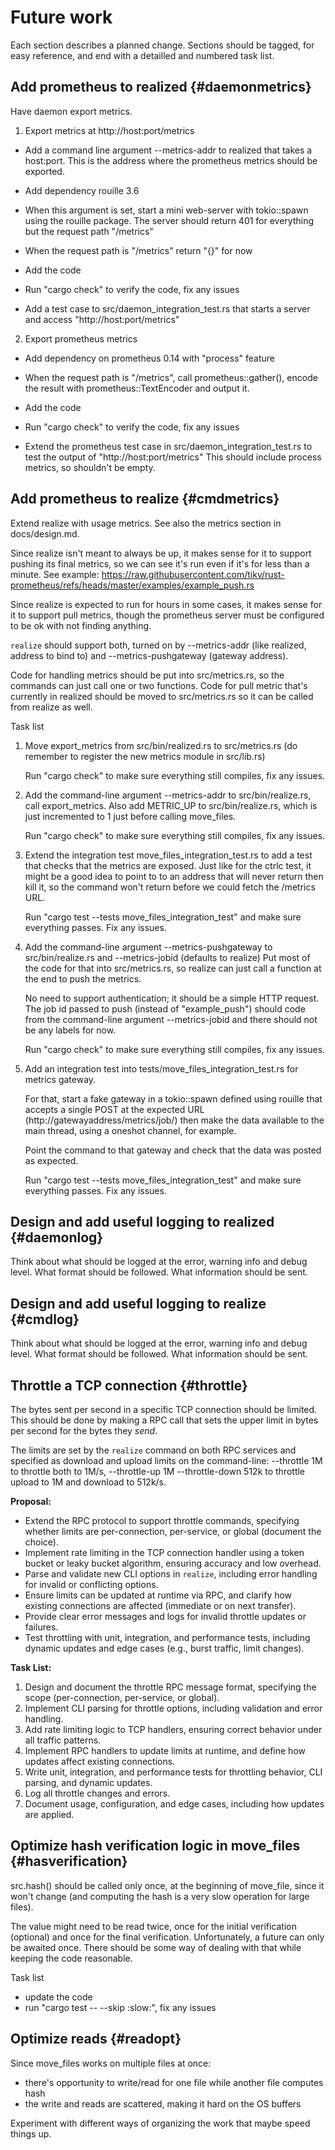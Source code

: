 # Future work

Each section describes a planned change. Sections should be tagged,
for easy reference, and end with a detailled and numbered task list.

## Add prometheus to realized {#daemonmetrics}

Have daemon export metrics.

1. Export metrics at http://host:port/metrics

- Add a command line argument --metrics-addr to realized that takes a
  host:port. This is the address where the prometheus metrics should
  be exported.

- Add dependency rouille 3.6

- When this argument is set, start a mini web-server with tokio::spawn
  using the rouille package. The server should return 401 for
  everything but the request path "/metrics"

- When the request path is "/metrics" return "{}" for now

- Add the code

- Run "cargo check" to verify the code, fix any issues

- Add a test case to src/daemon_integration_test.rs that starts
  a server and access "http://host:port/metrics"

2. Export prometheus metrics

- Add dependency on prometheus 0.14 with "process" feature

- When the request path is "/metrics", call prometheus::gather(),
  encode the result with prometheus::TextEncoder and output it.

- Add the code

- Run "cargo check" to verify the code, fix any issues

- Extend the prometheus test case in src/daemon_integration_test.rs
  to test the output of "http://host:port/metrics" This should
  include process metrics, so shouldn't be empty.

## Add prometheus to realize {#cmdmetrics}

Extend realize with usage metrics. See also the metrics section in
docs/design.md.

Since realize isn't meant to always be up, it makes sense for it to
support pushing its final metrics, so we can see it's run even if it's
for less than a minute. See example:
https://raw.githubusercontent.com/tikv/rust-prometheus/refs/heads/master/examples/example_push.rs

Since realize is expected to run for hours in some cases, it makes
sense for it to support pull metrics, though the prometheus server
must be configured to be ok with not finding anything.

`realize` should support both, turned on by --metrics-addr (like
realized, address to bind to) and --metrics-pushgateway (gateway
address).

Code for handling metrics should be put into src/metrics.rs, so the
commands can just call one or two functions. Code for pull metric
that's currently in realized should be moved to src/metrics.rs so it
can be called from realize as well.

Task list

1. Move export_metrics from src/bin/realized.rs to src/metrics.rs (do
   remember to register the new metrics module in src/lib.rs)

   Run "cargo check" to make sure everything still compiles, fix
   any issues.

2. Add the command-line argument --metrics-addr to src/bin/realize.rs,
   call export_metrics. Also add METRIC_UP to src/bin/realize.rs,
   which is just incremented to 1 just before calling move_files.

   Run "cargo check" to make sure everything still compiles, fix
   any issues.

3. Extend the integration test move_files_integration_test.rs to
   add a test that checks that the metrics are exposed. Just like
   for the ctrlc test, it might be a good idea to point to to an
   address that will never return then kill it, so the command won't
   return before we could fetch the /metrics URL.

   Run "cargo test --tests move_files_integration_test" and make sure
   everything passes. Fix any issues.

4. Add the command-line argument --metrics-pushgateway to
   src/bin/realize.rs and --metrics-jobid (defaults to realize) Put
   most of the code for that into src/metrics.rs, so realize can just
   call a function at the end to push the metrics.

   No need to support authentication; it should be a simple HTTP
   request. The job id passed to push (instead of "example_push")
   should code from the command-line argument --metrics-jobid and
   there should not be any labels for now.

   Run "cargo check" to make sure everything still compiles, fix
   any issues.

5. Add an integration test into tests/move_files_integration_test.rs
   for metrics gateway.

   For that, start a fake gateway in a tokio::spawn defined using
   rouille that accepts a single POST at the expected URL
   (http://gatewayaddress/metrics/job/<job-id>) then make the data
   available to the main thread, using a oneshot channel, for example.

   Point the command to that gateway and check that the data was
   posted as expected.

   Run "cargo test --tests move_files_integration_test" and make
   sure everything passes. Fix any issues.

## Design and add useful logging to realized {#daemonlog}

Think about what should be logged at the error, warning info and debug
level. What format should be followed. What information should be
sent.

## Design and add useful logging to realize {#cmdlog}

Think about what should be logged at the error, warning info and debug
level. What format should be followed. What information should be
sent.

## Throttle a TCP connection {#throttle}

The bytes sent per second in a specific TCP connection should be
limited. This should be done by making a RPC call that sets the upper
limit in bytes per second for the bytes they *send*.

The limits are set by the `realize` command on both RPC services and
specified as download and upload limits on the command-line:
--throttle 1M to throttle both to 1M/s, --throttle-up 1M
--throttle-down 512k to throttle upload to 1M and download to
512k/s.

**Proposal:**
- Extend the RPC protocol to support throttle commands, specifying whether limits are per-connection, per-service, or global (document the choice).
- Implement rate limiting in the TCP connection handler using a token bucket or leaky bucket algorithm, ensuring accuracy and low overhead.
- Parse and validate new CLI options in `realize`, including error handling for invalid or conflicting options.
- Ensure limits can be updated at runtime via RPC, and clarify how existing connections are affected (immediate or on next transfer).
- Provide clear error messages and logs for invalid throttle updates or failures.
- Test throttling with unit, integration, and performance tests, including dynamic updates and edge cases (e.g., burst traffic, limit changes).

**Task List:**
1. Design and document the throttle RPC message format, specifying the scope (per-connection, per-service, or global).
2. Implement CLI parsing for throttle options, including validation and error handling.
3. Add rate limiting logic to TCP handlers, ensuring correct behavior under all traffic patterns.
4. Implement RPC handlers to update limits at runtime, and define how updates affect existing connections.
5. Write unit, integration, and performance tests for throttling behavior, CLI parsing, and dynamic updates.
6. Log all throttle changes and errors.
7. Document usage, configuration, and edge cases, including how updates are applied.

## Optimize hash verification logic in move_files {#hasverification}

src.hash() should be called only once, at the beginning of move_file,
since it won't change (and computing the hash is a very slow operation
for large files).

The value might need to be read twice, once for the initial
verification (optional) and once for the final verification.
Unfortunately, a future can only be awaited once. There should be some
way of dealing with that while keeping the code reasonable.

Task list

- update the code
- run "cargo test -- --skip :slow:", fix any issues

## Optimize reads {#readopt}

Since move_files works on multiple files at once:
 - there's opportunity to write/read for one file while another file computes hash
 - the write and reads are scattered, making it hard on the OS buffers

Experiment with different ways of organizing the work that maybe speed
things up.
